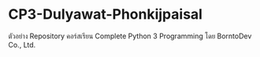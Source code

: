 # CP3-Dulyawat-Phonkijpaisal
ตัวอย่าง Repository คอร์สเรียน Complete Python 3 Programming โดย BorntoDev Co., Ltd.
